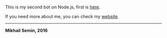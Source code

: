 This is my second bot on Node.js, first is [here](https://github.com/bifot/telegram-node-bot).

If you need more about me, you can check my [website](http://bifot.ru).
___________

**Mikhail Semin, 2016**